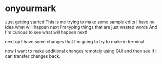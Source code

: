 
# onyourmark
Just getting started
This is me trying to make some sample edits
I have no idea what will happen next
I'm typing things that are just wasted words
And I'm curious to see what will happen next!

next up I have some changes that I'm going to try to make in terminal


now I want to make additional changes remotely using GUI and then see if I can transfer changes back.
